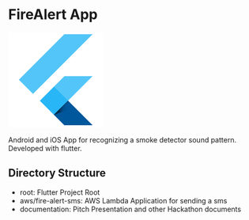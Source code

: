 # FireAlert App

![App Icon](android/app/src/main/res/mipmap-xxxhdpi/ic_launcher.png)

Android and iOS App for recognizing a smoke detector sound pattern. Developed with flutter.

## Directory Structure

- root: Flutter Project Root
- aws/fire-alert-sms: AWS Lambda Application for sending a sms
- documentation: Pitch Presentation and other Hackathon documents
